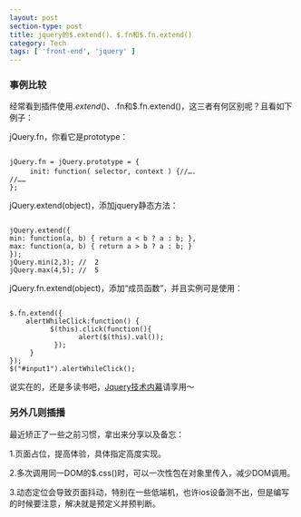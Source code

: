 ```yaml
---
layout: post
section-type: post
title: jquery的$.extend()、$.fn和$.fn.extend()
category: Tech
tags: [ 'front-end', 'jquery' ]
---
```


### 事例比较
经常看到插件使用$.extend()、$.fn和$.fn.extend()，这三者有何区别呢？且看如下例子：

jQuery.fn，你看它是prototype：
<pre><code data-trim class="bash">
jQuery.fn = jQuery.prototype = {
　　　init: function( selector, context ) {//….
//……
};
</code></pre>

jQuery.extend(object)，添加jquery静态方法：
<pre><code data-trim class="bash">
jQuery.extend({
min: function(a, b) { return a < b ? a : b; },
max: function(a, b) { return a > b ? a : b; }
});
jQuery.min(2,3); //  2 
jQuery.max(4,5); //  5
</code></pre>

jQuery.fn.extend(object)，添加“成员函数”，并且实例可是使用：
<pre><code data-trim class="bash">
$.fn.extend({          
    alertWhileClick:function() {            
          $(this).click(function(){                 
                 alert($(this).val());           
           });           
     }       
});       
$("#input1").alertWhileClick();  
</code></pre>

说实在的，还是多读书吧，[Jquery技术内幕](https://book.douban.com/subject/25823709/)请享用～

### 另外几则插播
最近矫正了一些之前习惯，拿出来分享以及备忘：

1.页面占位，提高体验，具体指定高度实现。

2.多次调用同一DOM的$.css()时，可以一次性包在对象里传入，减少DOM调用。

3.动态定位会导致页面抖动，特别在一些低端机，也许ios设备测不出，但是编写的时候要注意，解决就是预定义并预判断。

